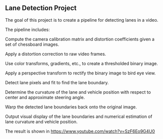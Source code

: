 ## Lane Detection Project

The goal of this project is to create a pipeline for detecting lanes in a video. 

The pipeline includes:

Compute the camera calibration matrix and distortion coefficients given a set of chessboard images.

Apply a distortion correction to raw video frames.

Use color transforms, gradients, etc., to create a thresholded binary image.

Apply a perspective transform to rectify the binary image to bird eye view.

Detect lane pixels and fit to find the lane boundary.

Determine the curvature of the lane and vehicle position with respect to center and approximate steering angle.

Warp the detected lane boundaries back onto the original image.

Output visual display of the lane boundaries and numerical estimation of lane curvature and vehicle position.

The result is shown in https://www.youtube.com/watch?v=SzF6Eo9G4U0
